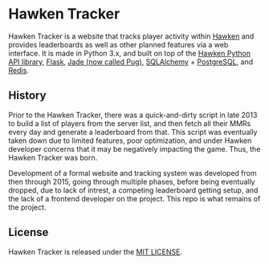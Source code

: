 # Hawken Tracker

Hawken Tracker is a website that tracks player activity within [Hawken](https://www.playhawken.com/) and provides leaderboards as well as other planned features via a web interface. It is made in Python 3.x, and built on top of the [Hawken Python API library](https://github.com/ashfire908/hawken-api "Currently closed-source"), [Flask](http://flask.pocoo.org/), [Jade (now called Pug)](https://github.com/pugjs/pug), [SQLAlchemy](https://www.sqlalchemy.org/) + [PostgreSQL](https://www.postgresql.org/), and [Redis](https://redis.io/).

## History

Prior to the Hawken Tracker, there was a quick-and-dirty script in late 2013 to build a list of players from the server list, and then fetch all their MMRs every day and generate a leaderboard from that. This script was eventually taken down due to limited features, poor optimization, and under Hawken developer concerns that it may be negatively impacting the game. Thus, the Hawken Tracker was born.

Development of a formal website and tracking system was developed from then through 2015, going through multiple phases, before being eventually dropped, due to lack of intrest, a competing leaderboard getting setup, and the lack of a frontend developer on the project. This repo is what remains of the project.

## License

Hawken Tracker is released under the [MIT LICENSE](LICENSE).
